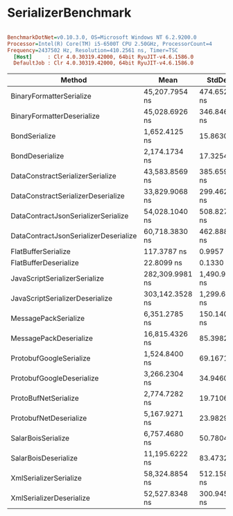 # SerializerBenchmark
``` ini

BenchmarkDotNet=v0.10.3.0, OS=Microsoft Windows NT 6.2.9200.0
Processor=Intel(R) Core(TM) i5-6500T CPU 2.50GHz, ProcessorCount=4
Frequency=2437502 Hz, Resolution=410.2561 ns, Timer=TSC
  [Host]     : Clr 4.0.30319.42000, 64bit RyuJIT-v4.6.1586.0
  DefaultJob : Clr 4.0.30319.42000, 64bit RyuJIT-v4.6.1586.0


```
 |                                Method |            Mean |        StdDev | Output |  Gen 0 | Allocated |
 |-------------------------------------- |---------------- |-------------- |------- |------- |---------- |
 |              BinaryFormatterSerialize |  45,207.7954 ns |   474.6527 ns |  1616b | 3.0111 |  18.23 kB |
 |            BinaryFormatterDeserialize |  45,028.6926 ns |   346.8463 ns |      - | 4.0527 |  21.23 kB |
 |                         BondSerialize |   1,652.4125 ns |    15.8630 ns | 65536b |      - |      72 B |
 |                       BondDeserialize |   2,174.1734 ns |    17.3254 ns |      - | 0.6811 |   2.44 kB |
 |      DataConstractSerializerSerialize |  43,583.8569 ns |   385.6592 ns |  1204b |      - |   8.69 kB |
 |    DataConstractSerializerDeserialize |  33,829.9068 ns |   299.4621 ns |      - | 4.2725 |  18.35 kB |
 |   DataContractJsonSerializerSerialize |  54,028.1040 ns |   508.8275 ns |   726b |      - |   5.78 kB |
 | DataContractJsonSerializerDeserialize |  60,718.3830 ns |   462.8886 ns |      - | 2.3275 |  16.63 kB |
 |                   FlatBufferSerialize |     117.3787 ns |     0.9957 ns |   776b | 0.2731 |     880 B |
 |                 FlatBufferDeserialize |      22.8099 ns |     0.1330 ns |      - |      - |       0 B |
 |         JavaScriptSerializerSerialize | 282,309.9981 ns | 1,490.9076 ns |   741b | 7.9427 |   57.8 kB |
 |       JavaScriptSerializerDeserialize | 303,142.3528 ns | 1,299.6925 ns |      - | 8.4635 |  57.59 kB |
 |                  MessagePackSerialize |   6,351.2785 ns |   150.1400 ns |   578b | 0.8260 |    3.7 kB |
 |                MessagePackDeserialize |  16,815.4326 ns |    85.3982 ns |      - | 2.6123 |   10.5 kB |
 |               ProtobufGoogleSerialize |   1,524.8400 ns |    69.1671 ns |   609b | 1.6749 |   5.56 kB |
 |             ProtobufGoogleDeserialize |   3,266.2304 ns |    34.9460 ns |      - | 1.6439 |    5.8 kB |
 |                  ProtoBufNetSerialize |   2,774.7282 ns |    19.7106 ns |   604b | 0.3011 |   1.56 kB |
 |                ProtobufNetDeserialize |   5,167.9271 ns |    23.9829 ns |      - | 0.1444 |   1.67 kB |
 |                    SalarBoisSerialize |   6,757.4680 ns |    50.7804 ns |   349b | 1.8087 |   6.82 kB |
 |                  SalarBoisDeserialize |  11,195.6222 ns |    83.4732 ns |      - | 1.6683 |   7.35 kB |
 |                XmlSerializerSerialize |  58,324.8854 ns |   512.1586 ns |  2042b | 2.2135 |  15.97 kB |
 |              XmlSerializerDeserialize |  52,527.8348 ns |   300.9458 ns |      - | 2.4577 |  16.75 kB |
